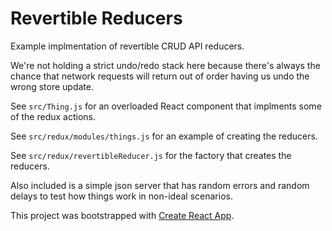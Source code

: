 # Revertible Reducers

Example implmentation of revertible CRUD API reducers.

We're not holding a strict undo/redo stack here because there's always the chance that network
requests will return out of order having us undo the wrong store update.

See `src/Thing.js` for an overloaded React component that implments some of the redux actions.

See `src/redux/modules/things.js` for an example of creating the reducers.

See `src/redux/revertibleReducer.js` for the factory that creates the reducers.

Also included is a simple json server that has random errors and random delays to test how things
work in non-ideal scenarios.

This project was bootstrapped with [Create React App](https://github.com/facebookincubator/create-react-app).
